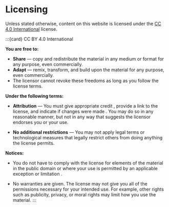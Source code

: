 # Licensing

Unless stated otherwise, content on this website is licensed under the [CC 4.0 International](https://creativecommons.org/licenses/by/4.0/legalcode.en) license. 


:::{card} CC BY 4.0 International

**You are free to:**

* **Share** — copy and redistribute the material in any medium or format for any purpose, even commercially.
* **Adapt** — remix, transform, and build upon the material for any purpose, even commercially.
* The licensor cannot revoke these freedoms as long as you follow the license terms.

**Under the following terms:**

* **Attribution** — You must give appropriate credit , provide a link to the license, and indicate if changes were made . You may do so in any reasonable manner, but not in any way that suggests the licensor endorses you or your use.

* **No additional restrictions** — You may not apply legal terms or technological measures that legally restrict others from doing anything the license permits.

**Notices:**

* You do not have to comply with the license for elements of the material in the public domain or where your use is permitted by an applicable exception or limitation .

* No warranties are given. The license may not give you all of the permissions necessary for your intended use. For example, other rights such as publicity, privacy, or moral rights may limit how you use the material.
:::